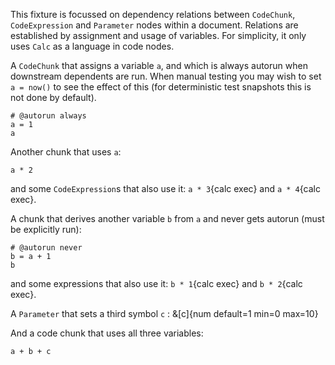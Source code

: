 This fixture is focussed on dependency relations between `CodeChunk`, `CodeExpression` and `Parameter` nodes within a document. Relations are established by assignment and usage of variables. For simplicity, it only uses `Calc` as a language in code nodes.

A `CodeChunk` that assigns a variable `a`, and which is always autorun when downstream dependents are run. When manual testing you may wish to set `a = now()` to see the effect of this (for deterministic test snapshots this is not done by default).

```calc exec
# @autorun always
a = 1
a
```

Another chunk that uses `a`:

```calc exec
a * 2
```

and some `CodeExpression`s that also use it: `a * 3`{calc exec} and `a * 4`{calc exec}.

A chunk that derives another variable `b` from `a` and never gets autorun (must be explicitly run):

```calc exec
# @autorun never
b = a + 1
b
```

and some expressions that also use it: `b * 1`{calc exec} and `b * 2`{calc exec}.

A `Parameter` that sets a third symbol `c` : &[c]{num default=1 min=0 max=10}

And a code chunk that uses all three variables:

```calc exec
a + b + c
```
